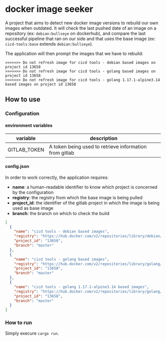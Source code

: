 # docker image seeker

A project that aims to detect new docker image versions to rebuild our own images when outdated.
It will check the last pushed date of an image on a repository (ex: `debian:bullseye` on dockerhub), and compare the last successful pipeline
that ran on our side and that uses the base image (ex: `cicd-tools:base` extends `debian:bullseye`).

The application will then prompt the images that we have to rebuild:
```shell
>>>>>>> Do not refresh image for cicd tools - debian based images on project id 13658
>>>>>>> Do not refresh image for cicd tools - golang based images on project id 13658
>>>>>>> Do not refresh image for cicd tools - golang 1.17.1-alpine3.14 based images on project id 13658
```

## How to use
### Configuration
#### environment variables
| variable | description |
| --- | --- |
| GITLAB_TOKEN | A token being used to retrieve information from gitlab |

#### config.json
In order to work correctly, the application requires:
- **name**: a human-readable identifier to know which project is concerned by the configuration
- **registry**: the registry from which the base image is being pulled
- **project_id**: the identifier of the gitlab project in which the image is being used as base image
- **branch**: the branch on which to check the build
```json
[
  {
    "name": "cicd tools - debian based images",
    "registry": "https://hub.docker.com/v2/repositories/library/debian/tags/bullseye",
    "project_id": "13658",
    "branch": "master"
  },
  {
    "name": "cicd tools - golang based images",
    "registry": "https://hub.docker.com/v2/repositories/library/golang/tags/latest",
    "project_id": "13658",
    "branch": "master"
  },
  {
    "name": "cicd tools - golang 1.17.1-alpine3.14 based images",
    "registry": "https://hub.docker.com/v2/repositories/library/golang/tags/1.17.1-alpine3.14",
    "project_id": "13658",
    "branch": "master"
  }
]
```

### How to run
Simply execure `cargo run`.

